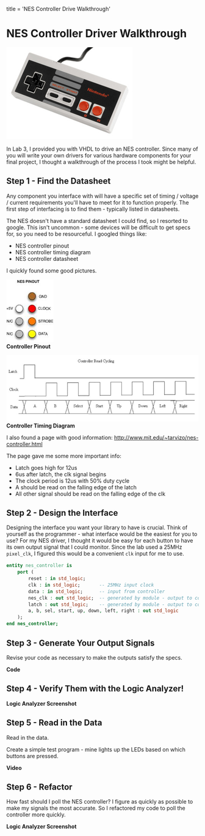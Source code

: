 title = 'NES Controller Drive Walkthrough'

# NES Controller Driver Walkthrough

![NES Controller](NES-controller.jpg)

In Lab 3, I provided you with VHDL to drive an NES controller.  Since many of
you will write your own drivers for various hardware components for your final
project, I thought a walkthrough of the process I took might be helpful.

## Step 1 - Find the Datasheet

Any component you interface with will have a specific set of timing / voltage /
current requirements you'll have to meet for it to function properly.  The
first step of interfacing is to find them - typically listed in datasheets.

The NES doesn't have a standard datasheet I could find, so I resorted to
google.  This isn't uncommon - some devices will be difficult to get specs for,
so you need to be resourceful.  I googled things like:

- NES controller pinout
- NES controller timing diagram
- NES controller datasheet

I quickly found some good pictures.

![NES Pinout](nes_pinout.jpg)  
**Controller Pinout**

![NES Timing Diagram](nes_timing.png)  
**Controller Timing Diagram**

I also found a page with good information:
http://www.mit.edu/~tarvizo/nes-controller.html

The page gave me some more important info:

- Latch goes high for 12us
- 6us after latch, the clk signal begins
- The clock period is 12us with 50% duty cycle
- A should be read on the falling edge of the latch
- All other signal should be read on the falling edge of the clk

## Step 2 - Design the Interface

Designing the interface you want your library to have is crucial.  Think of
yourself as the programmer - what interface would be the easiest for you to
use?  For my NES driver, I thought it would be easy for each button to have its
own output signal that I could monitor.  Since the lab used a 25MHz
`pixel_clk`, I figured this would be a convenient `clk` input for me to use.

```vhdl
entity nes_controller is
    port (
        reset : in std_logic;
        clk : in std_logic;       -- 25MHz input clock
        data : in std_logic;      -- input from controller
        nes_clk : out std_logic;  -- generated by module - output to controller
        latch : out std_logic;    -- generated by module - output to controller
        a, b, sel, start, up, down, left, right : out std_logic
    );
end nes_controller;
```

## Step 3 - Generate Your Output Signals

Revise your code as necessary to make the outputs satisfy the specs.

**Code**

## Step 4 - Verify Them with the Logic Analyzer!

**Logic Analyzer Screenshot**

## Step 5 - Read in the Data

Read in the data.

Create a simple test program - mine lights up the LEDs based on which buttons
are pressed.

**Video**

## Step 6 - Refactor

How fast should I poll the NES controller?  I figure as quickly as possible to
make my signals the most accurate.  So I refactored my code to poll the
controller more quickly.

**Logic Analyzer Screenshot**
